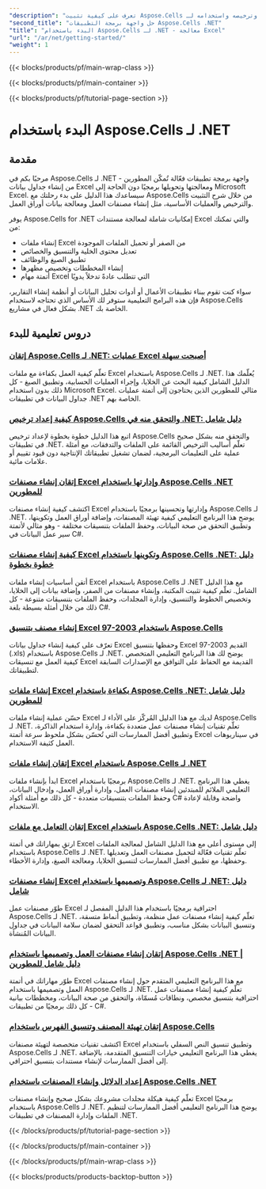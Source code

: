 ```yaml
---
"description": "تعرف على كيفية تثبيت Aspose.Cells وترخيصه واستخدامه لـ .NET من خلال دروس تعليمية شاملة تغطي أساسيات إنشاء ملفات Excel ومعالجتها وأتمتتها."
"second_title": "حل واجهة برمجة التطبيقات Aspose.Cells .NET"
"title": "البدء باستخدام Aspose.Cells لـ .NET - معالجة Excel"
"url": "/ar/net/getting-started/"
"weight": 1
---
```


{{< blocks/products/pf/main-wrap-class >}}

{{< blocks/products/pf/main-container >}}

{{< blocks/products/pf/tutorial-page-section >}}


# البدء باستخدام Aspose.Cells لـ .NET

## مقدمة

مرحبًا بكم في Aspose.Cells لـ .NET - واجهة برمجة تطبيقات فعّالة تُمكّن المطورين من إنشاء جداول بيانات Excel ومعالجتها وتحويلها برمجيًا دون الحاجة إلى Microsoft Excel. سيساعدك هذا الدليل على بدء رحلتك مع Aspose.Cells من خلال شرح التثبيت والترخيص والعمليات الأساسية، مثل إنشاء مصنفات العمل ومعالجة بيانات أوراق العمل.

يوفر Aspose.Cells for .NET إمكانيات شاملة لمعالجة مستندات Excel والتي تمكنك من:
- إنشاء ملفات Excel من الصفر أو تحميل الملفات الموجودة
- تعديل محتوى الخلية والتنسيق والخصائص
- تطبيق الصيغ والوظائف
- إنشاء المخططات وتخصيص مظهرها
- أتمتة مهام Excel التي تتطلب عادةً تدخلاً يدويًا

سواء كنت تقوم ببناء تطبيقات الأعمال أو أدوات تحليل البيانات أو أنظمة إنشاء التقارير، فإن هذه البرامج التعليمية ستوفر لك الأساس الذي تحتاجه لاستخدام Aspose.Cells بشكل فعال في مشاريع .NET الخاصة بك.

## دروس تعليمية للبدء

### [إتقان Aspose.Cells لـ .NET: عمليات Excel أصبحت سهلة](./aspose-cells-dotnet-excel-operations)
تعلّم كيفية العمل بكفاءة مع ملفات Excel باستخدام Aspose.Cells لـ .NET. يُعلّمك هذا الدليل الشامل كيفية البحث عن الخلايا، وإجراء العمليات الحسابية، وتطبيق الصيغ - كل ذلك بدون استخدام Microsoft Excel. مثالي للمطورين الذين يحتاجون إلى أتمتة عمليات جداول البيانات في تطبيقات .NET الخاصة بهم.

### [كيفية إعداد ترخيص Aspose.Cells والتحقق منه في .NET: دليل شامل](./aspose-cells-license-setup-dotnet-guide)
اتبع هذا الدليل خطوة بخطوة لإعداد ترخيص Aspose.Cells والتحقق منه بشكل صحيح في تطبيقات .NET. تعلّم أساليب الترخيص القائمة على الملفات والتدفقات، مع أمثلة عملية على التعليمات البرمجية، لضمان تشغيل تطبيقاتك الإنتاجية دون قيود تقييم أو علامات مائية.

### [إتقان إنشاء مصنفات Excel وإدارتها باستخدام Aspose.Cells .NET للمطورين](./aspose-cells-net-workbook-creation-management)
اكتشف كيفية إنشاء مصنفات Excel وإدارتها وتحسينها برمجيًا باستخدام Aspose.Cells لـ .NET. يوضح هذا البرنامج التعليمي كيفية تهيئة المصنفات، وإضافة أوراق العمل وتكوينها، وتطبيق التحقق من صحة البيانات، وحفظ الملفات بتنسيقات مختلفة - وهو مثالي لأتمتة سير عمل البيانات في C#.

### [كيفية إنشاء مصنفات Excel وتكوينها باستخدام Aspose.Cells .NET: دليل خطوة بخطوة](./create-configure-excel-workbook-aspose-cells-net)
أتقن أساسيات إنشاء ملفات Excel باستخدام Aspose.Cells لـ .NET مع هذا الدليل الشامل. تعلّم كيفية تثبيت المكتبة، وإنشاء مصنفات من الصفر، وإضافة بيانات إلى الخلايا، وتخصيص الخطوط والتنسيق، وإدارة المجلدات، وحفظ الملفات بتنسيقات متنوعة - كل ذلك من خلال أمثلة بسيطة بلغة C#.

### [إنشاء مصنف بتنسيق Excel 97-2003 باستخدام Aspose.Cells](./create-save-excel-97-2003-aspose-cells-dotnet)
تعرّف على كيفية إنشاء جداول بيانات Excel وحفظها بتنسيق Excel 97-2003 القديم (.xls) باستخدام Aspose.Cells لـ .NET. يوضح لك هذا البرنامج التعليمي المتخصص كيفية العمل مع تنسيقات Excel القديمة مع الحفاظ على التوافق مع الإصدارات السابقة لتطبيقاتك.

### [إنشاء ملفات Excel بكفاءة باستخدام Aspose.Cells .NET: دليل شامل للمطورين](./efficient-excel-files-aspose-cells-net)
حسّن عملية إنشاء ملفات Excel لديك مع هذا الدليل المُركّز على الأداء لـ Aspose.Cells لـ .NET. تعلّم تقنيات إنشاء مصنفات عمل متعددة بكفاءة، وإدارة استخدام الذاكرة، وتطبيق أفضل الممارسات التي تُحسّن بشكل ملحوظ سرعة أتمتة Excel في سيناريوهات العمل كثيفة الاستخدام.

### [إتقان إنشاء ملفات Excel باستخدام Aspose.Cells لـ .NET](./excel-creation-aspose-cells-dotnet-guide)
ابدأ بإنشاء ملفات Excel برمجيًا باستخدام Aspose.Cells لـ .NET. يغطي هذا البرنامج التعليمي الملائم للمبتدئين إنشاء مصنفات العمل، وإدارة أوراق العمل، وإدخال البيانات، وحفظ الملفات بتنسيقات متعددة - كل ذلك مع أمثلة أكواد C# واضحة وقابلة لإعادة الاستخدام.

### [إتقان التعامل مع ملفات Excel باستخدام Aspose.Cells .NET: دليل شامل](./excel-manipulation-aspose-cells-net-guide)
ارتقِ بمهاراتك في أتمتة Excel إلى مستوى أعلى مع هذا الدليل الشامل لمعالجة الملفات باستخدام Aspose.Cells لـ .NET. تعلّم تقنيات فعّالة لتحميل مصنفات العمل وتعديلها وحفظها، مع تطبيق أفضل الممارسات لتنسيق الخلايا، ومعالجة الصيغ، وإدارة الأخطاء.

### [إنشاء مصنفات Excel وتصميمها باستخدام Aspose.Cells لـ .NET: دليل شامل](./excel-workbook-creation-aspose-cells-dotnet)
طوّر مصنفات عمل Excel احترافية برمجيًا باستخدام هذا الدليل المفصل لـ Aspose.Cells لـ .NET. تعلّم كيفية إنشاء مصنفات عمل منظمة، وتطبيق أنماط متسقة، وتنسيق البيانات بشكل مناسب، وتطبيق قواعد التحقق لضمان سلامة البيانات في جداول البيانات المُنشأة.

### [إتقان إنشاء مصنفات العمل وتصميمها باستخدام Aspose.Cells .NET | دليل شامل للمطورين](./mastering-workbook-creation-aspose-cells-net)
طوّر مهاراتك في أتمتة Excel مع هذا البرنامج التعليمي المتقدم حول إنشاء مصنفات العمل وتصميمها باستخدام Aspose.Cells لـ .NET. تعلّم كيفية إنشاء مصنفات عمل احترافية بتنسيق مخصص، ونطاقات مُسمّاة، والتحقق من صحة البيانات، ومخططات بيانية - كل ذلك برمجيًا من تطبيقات C#.

### [إتقان تهيئة المصنف وتنسيق الفهرس باستخدام Aspose.Cells](./mastering-workbook-initialization-subscript-styling-aspose-cells-net)
اكتشف تقنيات متخصصة لتهيئة مصنفات Excel وتطبيق تنسيق النص السفلي باستخدام Aspose.Cells لـ .NET. يغطي هذا البرنامج التعليمي خيارات التنسيق المتقدمة، بالإضافة إلى أفضل الممارسات لإنشاء مستندات بتنسيق احترافي.

### [إعداد الدلائل وإنشاء المصنفات باستخدام Aspose.Cells .NET](./set-up-directories-create-workbooks-aspose-cells-dotnet)
تعلّم كيفية هيكلة مجلدات مشروعك بشكل صحيح وإنشاء مصنفات Excel برمجيًا باستخدام Aspose.Cells لـ .NET. يوضح هذا البرنامج التعليمي أفضل الممارسات لتنظيم الملفات وإدارة المصنفات في تطبيقات .NET.


{{< /blocks/products/pf/tutorial-page-section >}}

{{< /blocks/products/pf/main-container >}}

{{< /blocks/products/pf/main-wrap-class >}}

{{< blocks/products/products-backtop-button >}}